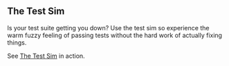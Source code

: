 The Test Sim
-----------

Is your test suite getting you down? Use the test sim so experience the warm fuzzy feeling of passing tests without the hard work of actually fixing things.

See [The Test Sim] in action.

[The Test Sim]: http://zetter.github.io/the-test-sim/
